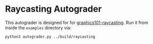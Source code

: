 # Raycasting Autograder

This autograder is designed for  for [graphics101-raycasting](http://github.com/yig/graphics101-raycasting). Run it from inside the `examples` directory via:

    python3 autograder.py ../build/raycasting
